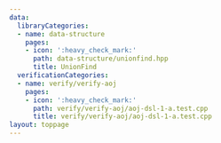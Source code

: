 ```yaml
---
data:
  libraryCategories:
  - name: data-structure
    pages:
    - icon: ':heavy_check_mark:'
      path: data-structure/unionfind.hpp
      title: UnionFind
  verificationCategories:
  - name: verify/verify-aoj
    pages:
    - icon: ':heavy_check_mark:'
      path: verify/verify-aoj/aoj-dsl-1-a.test.cpp
      title: verify/verify-aoj/aoj-dsl-1-a.test.cpp
layout: toppage
---
```

